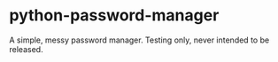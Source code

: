 # python-password-manager
A simple, messy password manager. Testing only, never intended to be released.
